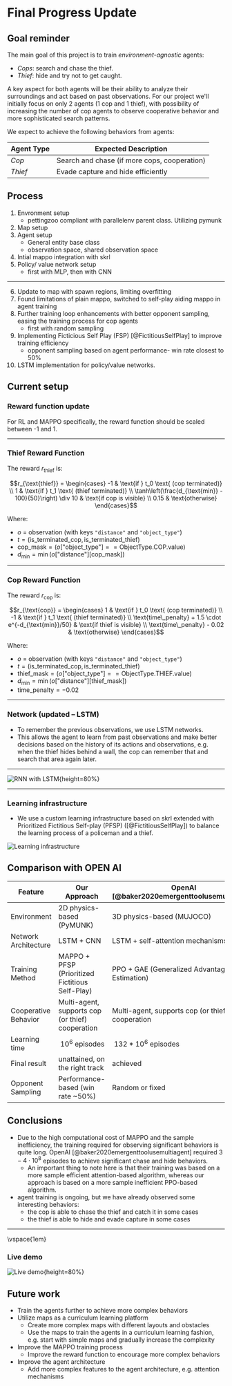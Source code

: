 # Final Progress Update

## Goal reminder 

The main goal of this project is to train *environment-agnostic* agents:

- *Cops*: search and chase the thief.
- *Thief*: hide and try not to get caught.

A key aspect for both agents will be their ability to analyze their surroundings and act based on past observations.
For our project we'll initially focus on only 2 agents (1 cop and 1 thief), with possibility of increasing the number of cop agents to observe cooperative behavior and more sophisticated search patterns.

We expect to achieve the following behaviors from agents:

| Agent Type | Expected Description                        |
|------------|---------------------------------------------|
| *Cop*        | Search and chase (if more cops, cooperation)       |
| *Thief*      | Evade capture and hide efficiently           |


## Process

1. Envronment setup
   - pettingzoo compliant with parallelenv parent class. Utilizing pymunk
2. Map setup
3. Agent setup
   - General entity base class
   - observation space, shared observation space
4. Intial mappo integration with skrl
5. Policy/ value network setup
   - first with MLP, then with CNN

---

6. Update to map with spawn regions, limiting overfitting
7. Found limitations of plain mappo, switched to self-play aiding mappo in agent training
8. Further training loop enhancements with better opponent sampling, easing the training process for cop agents
   - first with random sampling
9. Implementing Ficticious Self Play (FSP) [@FictitiousSelfPlay] to improve training efficiency
   - opponent sampling based on agent performance- win rate closest to 50% 
10. LSTM implementation for policy/value networks.



## Current setup

### Reward function update

For RL and MAPPO specifically, the reward function should be scaled between -1 and 1.

---

### Thief Reward Function

The reward $r_\text{thief}$ is:

$$r_{\text{thief}} = \begin{cases} -1 & \text{if } t_0 \text{ (cop terminated)} \\ 1 & \text{if } t_1 \text{ (thief terminated)} \\ \tanh\left(\frac{d_{\text{min}} - 100}{50}\right) \div 10 & \text{if cop is visible} \\ 0.15 & \text{otherwise} \end{cases}$$

Where:

- $o$ = observation (with keys `"distance"` and `"object_type"`)
- $t = (\text{is\_terminated\_cop}, \text{is\_terminated\_thief})$
- $\text{cop\_mask} = (o[\text{"object\_type"}] == \text{ObjectType.COP.value})$
- $d_{\text{min}} = \min(o[\text{"distance"}][\text{cop\_mask}])$

---

### Cop Reward Function

The reward $r_{\text{cop}}$ is:

$$r_{\text{cop}} = \begin{cases} 1 & \text{if } t_0 \text{ (cop terminated)} \\ -1 & \text{if } t_1 \text{ (thief terminated)} \\ \text{time\_penalty} + 1.5 \cdot e^{-d_{\text{min}}/50} & \text{if thief is visible} \\ \text{time\_penalty} - 0.02 & \text{otherwise} \end{cases}$$

Where:

* $o$ = observation (with keys `"distance"` and `"object_type"`)
* $t = (\text{is\_terminated\_cop}, \text{is\_terminated\_thief})$
* $\text{thief\_mask} = (o[\text{"object\_type"}] == \text{ObjectType.THIEF.value})$
* $d_{\text{min}} = \min(o[\text{"distance"}][\text{thief\_mask}])$
* $\text{time\_penalty} = -0.02$

---

### Network (updated – LSTM)

- To remember the previous observations, we use LSTM networks.
- This allows the agent to learn from past observations and make better decisions based on the history of its actions and observations, e.g. when the thief hides behind a wall, the cop can remember that and search that area again later.

---

![RNN with LSTM](img/model_categorical_rnn-dark.svg){height=80%}

---

### Learning infrastructure

- We use a custom learning infrastructure based on skrl extended with Prioritized Fictitious Self-play (PFSP)  ([@FictitiousSelfPlay]) to balance the learning process of a policeman and a thief.

![Learning infrastructure](img/learning.png)


## Comparison with OPEN AI 

| Feature                | Our Approach                                   | OpenAI [@baker2020emergenttoolusemultiagent]|
|------------------------|------------------------------------------------|-------------------------------------|
| Environment            | 2D physics-based (PyMUNK)                      | 3D physics-based (MUJOCO)           |    
| Network Architecture   | LSTM + CNN                                     | LSTM + self-attention mechanisms    |
| Training Method        | MAPPO + PFSP (Prioritized Fictitious Self-Play)| PPO + GAE (Generalized Advantage Estimation) |
| Cooperative Behavior   | Multi-agent, supports cop (or thief) cooperation | Multi-agent, supports cop (or thief) cooperation |
| Learning time          | $~10^6$ episodes                               | $~132 * 10^6$ episodes              |
| Final result           | unattained, on the right track                 | achieved                            |
| Opponent Sampling      | Performance-based (win rate ~50%)              | Random or fixed                     |

## Conclusions

- Due to the high computational cost of MAPPO and the sample inefficiency, the training required for observing significant behaviors is quite long. OpenAI [@baker2020emergenttoolusemultiagent] required $3-4 \cdot 10^8$ episodes to achieve significant chase and hide behaviors.
    - An important thing to note here is that their training was based on a more sample efficient attention-based algorithm, whereas our approach is based on a more sample inefficient PPO-based algorithm. 
- agent training is ongoing, but we have already observed some interesting behaviors:
  - the cop is able to chase the thief and catch it in some cases
  - the thief is able to hide and evade capture in some cases

---

\vspace{1em}

### Live demo

![Live demo](img/spawn-regions.png){height=80%}

## Future work

- Train the agents further to achieve more complex behaviors
- Utilize maps as a curriculum learning platform
  - Create more complex maps with different layouts and obstacles
  - Use the maps to train the agents in a curriculum learning fashion, e.g. start with simple maps and gradually increase the complexity
- Improve the MAPPO training process
  - Improve the reward function to encourage more complex behaviors
- Improve the agent architecture
    - Add more complex features to the agent architecture, e.g. attention mechanisms
